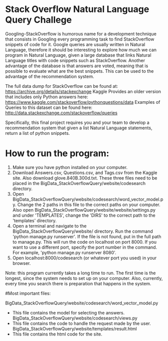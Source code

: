 # Stack Overflow Natural Language Query Challege

Googling-StackOverflow is humorous name for a development technique that
consists in Googling every programming task to find StackOverflow snippets of
code for it. Google queries are usually written in Natural Language, therefore it
should be interesting to explore how much we can program in Natural Language,
given a large database that links Natural Language titles with code snippets such
as StackOverflow.
Another advantage of the database is that answers are voted, meaning that
is possible to evaluate what are the best snippets. This can be used to the
advantage of the recommendation system.

The full data dump for StackOverflow can be found at:
https://archive.org/details/stackexchange
Kaggle Provides an older version that includes only Python answers here:
https://www.kaggle.com/stackoverflow/pythonquestions/data
Examples of Queries to this dataset can be found here:
http://data.stackexchange.com/stackoverflow/queries

Specifically, this final project requires you and your team to develop
a recommendation system that given a list Natural Language statements,
return a list of python snippets.


# How to run the program:

1. Make sure you have python installed on your computer.
2. Download Answers.csv, Questions.csv, and Tags.csv from the Kaggle site.  Also download glove.840B.300d.txt.  These three files need to be placed in the BigData_StackOverflowQuery/website/codesearch directory.
3. Open BigData_StackOverflowQuery/website/codesearch/word_vector_model.py.  Change the 2 paths in this file to the correct paths on your computer.  Also open BigData_StackOverflowQuery/website/website/settings.py and under 'TEMPLATES', change the 'DIRS' to the correct path to the 'templates' directory.
4. Open a terminal and navigate to the BigData_StackOverflowQuery/website/ directory.  Run the command 'python manage.py runserver'.  If the file is not found, put in the full path to manage.py.  This will run the code on localhost on port 8000.  If you want to use a different port, specify the port number in the command.  For example, 'python manage.py runserver 8080'.
5. Open localhost:8000/codesearch (or whatever port you used) in your browser.

Note: this program currently takes a long time to run.  The first time is the longest, since the system needs to set up on your computer.  Also, currently, every time you search there is preparation that happens in the system.


#Most important files:

BigData_StackOverflowQuery/website/codesearch/word_vector_model.py
 - This file contains the model for selecting the answers.
BigData_StackOverflowQuery/website/codesearch/views.py
 - This file contains the code to handle the request made by the user.
BigData_StackOverflowQuery/website/templates/result.html
 - This file contains the html code for the site.
